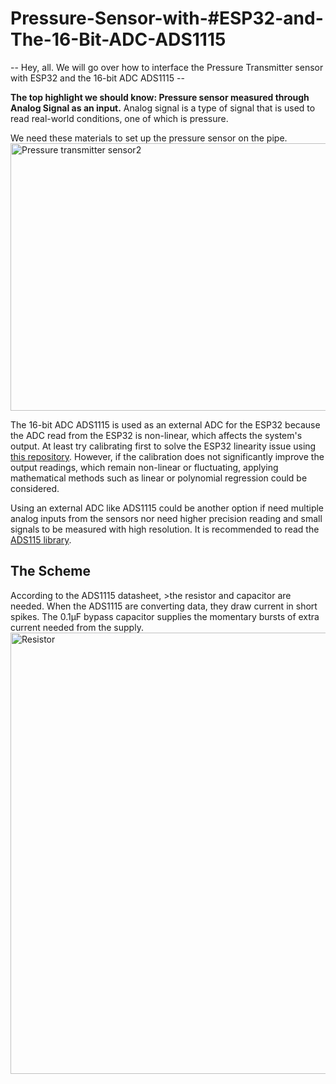 # Pressure-Sensor-with-#ESP32-and-The-16-Bit-ADC-ADS1115
-- Hey, all. We will go over how to interface the Pressure Transmitter sensor with ESP32 and the 16-bit ADC ADS1115 --

**The top highlight we should know: Pressure sensor measured through Analog Signal as an input.** Analog signal is a type of signal that is used to read real-world conditions, one of which is pressure.

We need these materials to set up the pressure sensor on the pipe. 
<img width="960" height="428" alt="Pressure transmitter sensor2" src="https://github.com/user-attachments/assets/954d23f0-4dd9-4125-8a46-327614a28276" />

The 16-bit ADC ADS1115 is used as an external ADC for the ESP32 because the ADC read from the ESP32 is non-linear, which affects the system's output. At least try calibrating first to solve the ESP32 linearity issue using [this repository](https://github.com/e-tinkers/esp32-adc-calibrate). However, if the calibration does not significantly improve the output readings, which remain non-linear or fluctuating, applying mathematical methods such as linear or polynomial regression could be considered. 

Using an external ADC like ADS1115 could be another option if need multiple analog inputs from the sensors nor need higher precision reading and small signals to be measured with high resolution. It is recommended to read the [ADS115 library](https://github.com/adafruit/Adafruit_ADS1X15/blob/master/examples/continuous/continuous.ino).

## The Scheme
According to the ADS1115 datasheet, >the resistor and capacitor are needed. When the ADS1115 are converting data, they draw current in short spikes. The 0.1μF bypass capacitor supplies the momentary bursts of extra current needed from the supply. 
<img width="1010" height="706" alt="Resistor" src="https://github.com/user-attachments/assets/d871eb17-2667-47ec-9cb5-4247438ddba9" />





